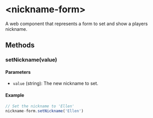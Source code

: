 # &lt;nickname-form&gt;

A web component that represents a form to set and show a players nickname.

## Methods

### setNickname(value)

#### Parameters
 - `value` (string): The new nickname to set.

#### Example
```javascript
// Set the nickname to 'Ellen'
nickname-form.setNickname('Ellen')
